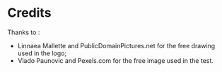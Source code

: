 # Credits

Thanks to :
-   Linnaea Mallette and PublicDomainPictures.net for the free drawing used in the logo;
-   Vlado Paunovic and Pexels.com for the free image used in the test.
